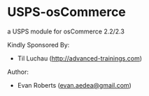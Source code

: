 USPS-osCommerce
===============
a USPS module for osCommerce 2.2/2.3

Kindly Sponsored By:
- Til Luchau (http://advanced-trainings.com)

Author:
- Evan Roberts (evan.aedea@gmail.com)


